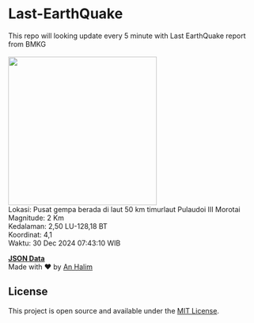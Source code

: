 # Last-EarthQuake
This repo will looking update every 5 minute with Last EarthQuake report from BMKG
<br>
<br>
<img src="undefined" width="300"/>
<br>
Lokasi: Pusat gempa berada di laut 50 km timurlaut Pulaudoi  III Morotai <br>
Magnitude: 2 Km <br>
Kedalaman: 2,50 LU-128,18 BT <br>
Koordinat: 4,1 <br>
Waktu: 30 Dec 2024 07:43:10 WIB <br>

<a href="./data/data.json">**JSON Data**</a>
<br>
Made with ❤️ by <a href="https://github.com/an-halim">An Halim</a>
## License

This project is open source and available under the [MIT License](LICENSE).
